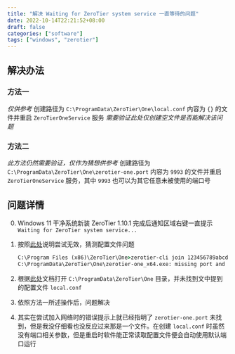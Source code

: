```yaml
---
title: "解决 Waiting for ZeroTier system service 一直等待的问题"
date: 2022-10-14T22:21:52+08:00
draft: false
categories: ["software"]
tags: ["windows", "zerotier"]
---
```


## 解决办法

### 方法一

*仅供参考*
创建路径为 `C:\ProgramData\ZeroTier\One\local.conf` 内容为 `{}` 的文件并重启 `ZeroTierOneService` 服务
*需要验证此处仅创建空文件是否能解决该问题*

### 方法二

*此方法仍然需要验证，仅作为猜想供参考*
创建路径为 `C:\ProgramData\ZeroTier\One\zerotier-one.port` 内容为 `9993` 的文件并重启 `ZeroTierOneService` 服务，其中 `9993` 也可以为其它任意未被使用的端口号

## 问题详情

0. Windows 11 干净系统新装 ZeroTier 1.10.1 完成后通知区域右键一直提示 `Waiting for ZeroTier system service...`

1. 按照[此处](https://discuss.zerotier.com/t/the-dreaded-waiting-for-zerotier-system-service-on-windows-server-2019/6662)说明尝试无效，猜测配置文件问题

    ```cmd
    C:\Program Files (x86)\ZeroTier\One>zerotier-cli join 123456789abcdef0
    C:\ProgramData\ZeroTier\One\zerotier-one_x64.exe: missing port and zerotier-one.port not found in C:\ProgramData\ZeroTier\One
    ```

2. 根据[此处](https://docs.zerotier.com/zerotier/zerotier.conf/)文档打开 `C:\ProgramData\ZeroTier\One` 目录，并未找到文中提到的配置文件 `local.conf`
3. 依照方法一所述操作后，问题解决
4. 其实在尝试加入网络时的错误提示上就已经指明了 `zerotier-one.port` 未找到，但是我没仔细看也没反应过来那是一个文件。在创建 `local.conf` 时虽然没有端口相关参数，但是重启时软件能正常读取配置文件便会自动使用默认端口运行
